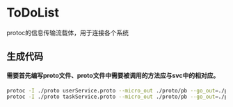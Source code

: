 # ToDoList
protoc的信息传输流载体，用于连接各个系统

## 生成代码
#### 需要首先编写proto文件、proto文件中需要被调用的方法应与svc中的相对应。
```bash
protoc -I ./proto userService.proto --micro_out ./proto/pb --go_out=./proto/pb
protoc -I ./proto taskService.proto --micro_out ./proto/pb --go_out=./proto/pb
```



